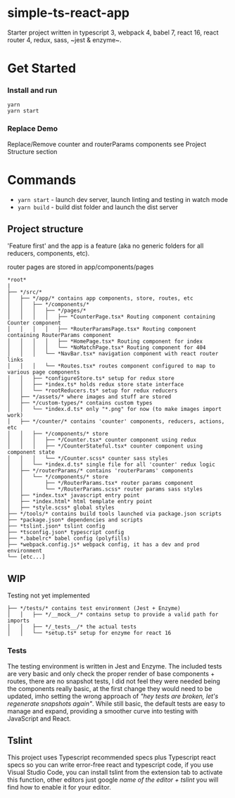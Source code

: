 # simple-ts-react-app

Starter project written in typescript 3, webpack 4, babel 7, react 16, react router 4, redux, sass, ~jest & enzyme~.

# Get Started

### Install and run

```
yarn
yarn start
```

### Replace Demo

Replace/Remove counter and routerParams components
see Project Structure section

# Commands

* `yarn start` - launch dev server, launch linting and testing in watch mode
* `yarn build` - build dist folder and launch the dist server

## Project structure

'Feature first' and the app is a feature (aka no generic folders for all reducers, components, etc).

router pages are stored in app/components/pages

```
*root*
|
├── */src/*
│   ├── */app/* contains app components, store, routes, etc
│   │   ├── */components/*
│   │   │   ├── */pages/*
│   │   │   │   ├── *CounterPage.tsx* Routing component containing Counter component
│   │   │   │   ├── *RouterParamsPage.tsx* Routing component containing RouterParams component
│   │   │   │   ├── *HomePage.tsx* Routing component for index
│   │   │   │   └── *NoMatchPage.tsx* Routing component for 404
│   │   │   └── *NavBar.tsx* navigation component with react router links
│   │   │   └── *Routes.tsx* routes component configured to map to various page components
│   │   ├── *configureStore.ts* setup for redux store
│   │   ├── *index.ts* holds redux store state interface
│   │   └── *rootReducers.ts* setup for redux reducers
│   ├── */assets/* where images and stuff are stored
│   ├── */custom-types/* contains custom types
│   │   └── *index.d.ts* only "*.png" for now (to make images import work)
│   ├── */counter/* contains 'counter' components, reducers, actions, etc
│   │   ├── */components/* store
│   │   │   ├── */Counter.tsx* counter component using redux
│   │   │   ├── */CounterStateful.tsx* counter component using component state
│   │   │   └── */Counter.scss* counter sass styles
│   │   └── *index.d.ts* single file for all 'counter' redux logic 
│   ├── */routerParams/* contains 'routerParams' components
│   │   └── */components/* store
│   │       ├── */RouterParams.tsx* router params component
│   │       └── */RouterParams.scss* router params sass styles
│   ├── *index.tsx* javascript entry point
│   ├── *index.html* html template entry point
│   ├── *style.scss* global styles
├── */tools/* contains build tools launched via package.json scripts
├── *package.json* dependencies and scripts
├── *tslint.json* tslint config
├── *tsconfig.json* typescript config
├── *.babelrc* babel config (polyfills)
├── *webpack.config.js* webpack config, it has a dev and prod environment
└── [etc...]
```

## WIP

Testing not yet implemented 

```
├── */tests/* contains test environment (Jest + Enzyme)
│   │   ├── */__mock__/* contains setup to provide a valid path for imports
│   │   ├── */_tests__/* the actual tests
│   │   └── *setup.ts* setup for enzyme for react 16
```

### Tests

The testing environment is written in Jest and Enzyme.
The included tests are very basic and only check the proper render of base components + routes, there are no snapshot tests, I did not feel they were needed being the components really basic, at the first change they would need to be updated, imho setting the wrong approach of _"hey tests are broken, let's regenerate snapshots again"_.
While still basic, the default tests are easy to manage and expand, providing a smoother curve into testing with JavaScript and React.


## Tslint

This project uses Typescript recommended specs plus Typescript react specs so you can write error-free react and typescript code, if you use Visual Studio Code, you can install tslint from the extension tab to activate this function, other editors just google _name of the editor + tslint_ you will find how to enable it for your editor.